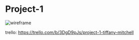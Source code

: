 # Project-1

![wireframe](./images/wireframe.jpg)

trello: https://trello.com/b/3DgD9pJs/project-1-tiffany-mitchell
